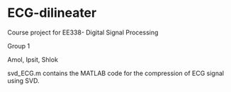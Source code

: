 # ECG-dilineater

Course project for EE338- Digital Signal Processing

Group 1 

Amol, Ipsit, Shlok

svd_ECG.m contains the MATLAB code for the compression of ECG signal using SVD. 
